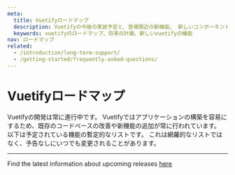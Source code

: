 ```yaml
---
meta:
  title: Vuetifyロードマップ
  description: Vuetifyの今後の実装予定と、登場間近の新機能。 新しいコンポーネント、新しいディレクティブ、その他多数！
  keywords: vuetifyのロードマップ、将来の計画、新しいvuetifyの機能
nav: ロードマップ
related:
  - /introduction/long-term-support/
  - /getting-started/frequently-asked-questions/
---
```


# Vuetifyロードマップ

Vuetifyの開発は常に進行中です。 Vuetifyではアプリケーションの構築を容易にするため、既存のコードベースの改善や新機能の追加が常に行われています。 以下は予定されている機能の暫定的なリストです。 これは網羅的なリストではなく、予告なしにいつでも変更されることがあります。

----

<alert type="info">

  Find the latest information about upcoming releases [here](https://vuetifyjs.com/en/introduction/roadmap/)

</alert>

<backmatter />
